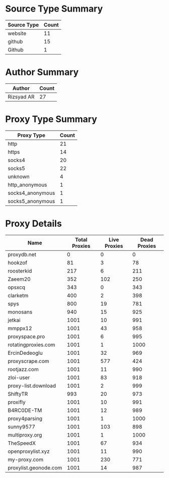 # Source Type Summary

| Source Type | Count |
|-------------|-------|
| website | 11 |
| github | 15 |
| Github | 1 |


# Author Summary

| Author | Count |
|--------|-------|
| Rizsyad AR | 27 |


# Proxy Type Summary

| Proxy Type | Count |
|------------|-------|
| http | 21 |
| https | 14 |
| socks4 | 20 |
| socks5 | 22 |
| unknown | 4 |
| http_anonymous | 1 |
| socks4_anonymous | 1 |
| socks5_anonymous | 1 |


# Proxy Details

| Name | Total Proxies | Live Proxies | Dead Proxies |
|------|---------------|--------------|---------------|
| proxydb.net | 0 | 0 | 0 |
| hookzof | 81 | 3 | 78 |
| roosterkid | 217 | 6 | 211 |
| Zaeem20 | 352 | 102 | 250 |
| opsxcq | 343 | 0 | 343 |
| clarketm | 400 | 2 | 398 |
| spys | 800 | 19 | 781 |
| monosans | 940 | 15 | 925 |
| jetkai | 1001 | 10 | 991 |
| mmppx12 | 1001 | 43 | 958 |
| proxyspace.pro | 1001 | 6 | 995 |
| rotatingproxies.com | 1001 | 1 | 1000 |
| ErcinDedeoglu | 1001 | 32 | 969 |
| proxyscrape.com | 1001 | 577 | 424 |
| rootjazz.com | 1001 | 11 | 990 |
| zloi-user | 1001 | 83 | 918 |
| proxy-list.download | 1001 | 2 | 999 |
| ShiftyTR | 993 | 20 | 973 |
| proxifly | 1001 | 10 | 991 |
| B4RC0DE-TM | 1001 | 12 | 989 |
| proxy4parsing | 1001 | 1 | 1000 |
| sunny9577 | 1001 | 103 | 898 |
| multiproxy.org | 1001 | 1 | 1000 |
| TheSpeedX | 1001 | 67 | 934 |
| openproxylist.xyz | 1001 | 11 | 990 |
| my-proxy.com | 1001 | 230 | 771 |
| proxylist.geonode.com | 1001 | 14 | 987 |
